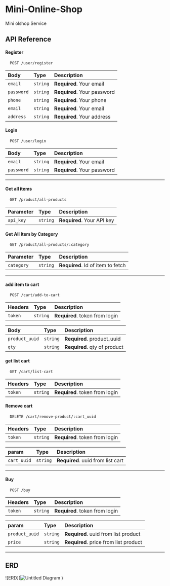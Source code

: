 
# Mini-Online-Shop

Mini olshop Service


## API Reference


#### Register

```http
  POST /user/register
```
| Body | Type     | Description                |
| :-------- | :------- | :------------------------- |
| `email` | `string` | **Required**. Your email|
| `password` | `string` | **Required**. Your password |
| `phone` | `string` | **Required**. Your phone |
| `email` | `string` | **Required**. Your email |
| `address` | `string` | **Required**. Your address |

#### Login

```http
  POST /user/login
```
| Body | Type     | Description                |
| :-------- | :------- | :------------------------- |
| `email` | `string` | **Required**. Your email|
| `password` | `string` | **Required**. Your password |

-------

#### Get all items

```http
  GET /product/all-products
```

| Parameter | Type     | Description                |
| :-------- | :------- | :------------------------- |
| `api_key` | `string` | **Required**. Your API key |

#### Get All Item by Category

```http
  GET /product/all-products/:category
```

| Parameter | Type     | Description                       |
| :-------- | :------- | :-------------------------------- |
| `category`      | `string` | **Required**. Id of item to fetch |

---------

#### add item to cart

```http
  POST /cart/add-to-cart
```
| Headers | Type     | Description                |
| :-------- | :------- | :------------------------- |
| `token` | `string` | **Required**. token from login|

| Body | Type     | Description                |
| :-------- | :------- | :------------------------- |
| `product_uuid` | `string` | **Required**. product_uuid|
| `qty` | `string` | **Required**. qty of product |

#### get list cart 

```http
  GET /cart/list-cart 
```
| Headers | Type     | Description                |
| :-------- | :------- | :------------------------- |
| `token` | `string` | **Required**. token from login|

#### Remove cart 

```http
  DELETE /cart/remove-product/:cart_uuid
```
| Headers | Type     | Description                |
| :-------- | :------- | :------------------------- |
| `token` | `string` | **Required**. token from login|

| param | Type     | Description                |
| :-------- | :------- | :------------------------- |
| `cart_uuid` | `string` | **Required**. uuid from list cart|

----


#### Buy 

```http
  POST /buy
```
| Headers | Type     | Description                |
| :-------- | :------- | :------------------------- |
| `token` | `string` | **Required**. token from login|

| param | Type     | Description                |
| :-------- | :------- | :------------------------- |
| `product_uuid` | `string` | **Required**. uuid from list product|
| `price` | `string` | **Required**. price from list product|
----
## ERD

![ERD](![Untitled Diagram](https://github.com/andryansyhh/mini-online-store/assets/80319764/8b8f32ac-db1d-44ec-8204-082c32f3001b)
)

